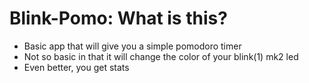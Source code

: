 Blink-Pomo: What is this?
=========================

- Basic app that will give you a simple pomodoro timer
- Not so basic in that it will change the color of your blink(1) mk2 led
- Even better, you get stats